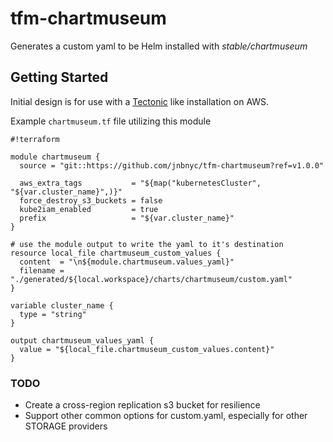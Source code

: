 # tfm-chartmuseum
Generates a custom yaml to be Helm installed with _stable/chartmuseum_

## Getting Started
Initial design is for use with a [Tectonic](https://github.com/coreos/tectonic-installer) like installation on AWS.

Example `chartmuseum.tf` file utilizing this module
```
#!terraform

module chartmuseum {
  source = "git::https://github.com/jnbnyc/tfm-chartmuseum?ref=v1.0.0"

  aws_extra_tags           = "${map("kubernetesCluster", "${var.cluster_name}",)}"
  force_destroy_s3_buckets = false
  kube2iam_enabled         = true
  prefix                   = "${var.cluster_name}"
}

# use the module output to write the yaml to it's destination
resource local_file chartmuseum_custom_values {
  content  = "\n${module.chartmuseum.values_yaml}"
  filename = "./generated/${local.workspace}/charts/chartmuseum/custom.yaml"
}

variable cluster_name {
  type = "string"
}

output chartmuseum_values_yaml {
  value = "${local_file.chartmuseum_custom_values.content}"
}
```

### TODO
- Create a cross-region replication s3 bucket for resilience
- Support other common options for custom.yaml, especially for other STORAGE providers
